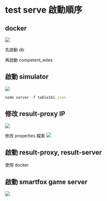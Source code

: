 # test serve 啟動順序

## docker 

![](https://i.imgur.com/LKN3cTI.png)

先啟動 db

再啟動 competent_wiles
## 啟動 simulator

![](https://i.imgur.com/uEnqK6I.png)
```node.js
node server -f table161.json
```
## 修改 result-proxy IP

![](https://i.imgur.com/ZIrVQl0.png)

修改 properties 檔案
![](https://i.imgur.com/SH1LnlQ.png)

## 啟動 result-proxy, result-server


使用 docker 


## 啟動 smartfox game server

![](https://i.imgur.com/M9RwbNW.png)
